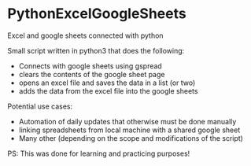 # PythonExcelGoogleSheets
Excel and google sheets connected with python

Small script written in python3 that does the following:
  - Connects with google sheets using gspread
  - clears the contents of the google sheet page
  - opens an excel file and saves the data in a list (or two)
  - adds the data from the excel file into the google sheets
  
Potential use cases:
  - Automation of daily updates that otherwise must be done manually
  - linking spreadsheets from local machine with a shared google sheet
  - Many other (depending on the scope and modifications of the script)


PS: This was done for learning and practicing purposes!

